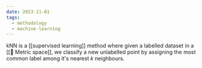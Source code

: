 ```yaml
---
date: 2023-11-01
tags:
  - methodology
  - machine-learning
---
```

kNN is a [[supervised learning]] method where given a labelled dataset in a [[📘 Metric space]], we classify a new unlabelled point by assigning the most common label among it's nearest $k$ neighbours.